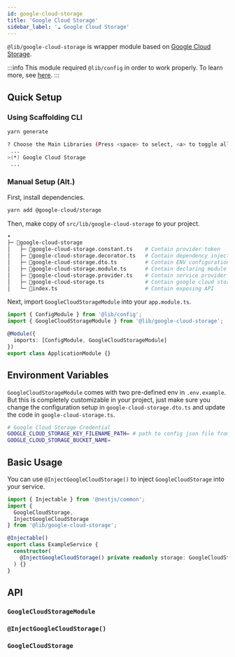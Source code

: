 ```yaml
---
id: google-cloud-storage
title: 'Google Cloud Storage'
sidebar_label: '☁️ Google Cloud Storage'
---
```


`@lib/google-cloud-storage` is wrapper module based on [Google Cloud Storage](https://github.com/GoogleCloudPlatform/google-cloud-node).

:::info
This module required `@lib/config` in order to work properly. To learn more, see [here](/docs/nestjs/lib/config).
:::

## Quick Setup

### Using Scaffolding CLI

```bash
yarn generate
```

```bash
? Choose the Main Libraries (Press <space> to select, <a> to toggle all, <i> to invert selection)
 ...
>(*) Google Cloud Storage
 ...
```

### Manual Setup (Alt.)

First, install dependencies.

```bash
yarn add @google-cloud/storage
```

Then, make copy of `src/lib/google-cloud-storage` to your project.

```bash
•
├─ 📁google-cloud-storage
│   ├─ 📄google-cloud-storage.constant.ts    # Contain provider token
│   ├─ 📄google-cloud-storage.decorator.ts   # Contain dependency injection
│   ├─ 📄google-cloud-storage.dto.ts         # Contain ENV configuration
│   ├─ 📄google-cloud-storage.module.ts      # Contain declaring module
│   ├─ 📄google-cloud-storage.provider.ts    # Contain service provider
│   ├─ 📄google-cloud-storage.ts             # Contain google cloud storage class
│   └─ 📄index.ts                            # Contain exposing API
```

Next, import `GoogleCloudStorageModule` into your `app.module.ts`.

```ts title="src/app.module.ts"
import { ConfigModule } from '@lib/config';
import { GoogleCloudStorageModule } from '@lib/google-cloud-storage';

@Module({
  imports: [ConfigModule, GoogleCloudStorageModule]
})
export class ApplicationModule {}
```

## Environment Variables

`GoogleCloudStorageModule` comes with two pre-defined env in `.env.example`. But this is completely customizable in your project, just make sure you change the configuration setup in `google-cloud-storage.dto.ts` and update the code in `google-cloud-storage.ts`.

```bash title=".env.example"
# Google Cloud Storage Credential
GOOGLE_CLOUD_STORAGE_KEY_FILENAME_PATH= # path to config json file from google cloud
GOOGLE_CLOUD_STORAGE_BUCKET_NAME=
```

## Basic Usage

You can use `@InjectGoogleCloudStorage()` to inject `GoogleCloudStorage` into your service.

```ts title="example.service.ts"
import { Injectable } from '@nestjs/common';
import {
  GoogleCloudStorage,
  InjectGoogleCloudStorage
} from '@lib/google-cloud-storage';

@Injectable()
export class ExampleService {
  constructor(
    @InjectGoogleCloudStorage() private readonly storage: GoogleCloudStorage
  ) {}
}
```

## API

### `GoogleCloudStorageModule`

### `@InjectGoogleCloudStorage()`

### `GoogleCloudStorage`
